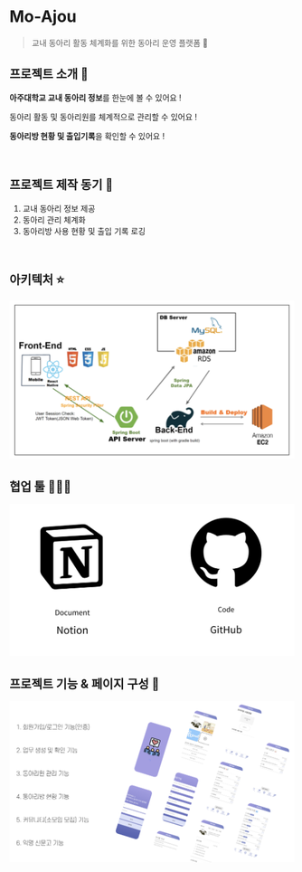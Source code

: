 # Mo-Ajou

> 교내 동아리 활동 체계화를 위한 동아리 운영 플랫폼 👥

## 프로젝트 소개 📝

**아주대학교 교내 동아리 정보**를 한눈에 볼 수 있어요 !

동아리 활동 및 동아리원를 체계적으로 관리할 수 있어요 !

**동아리방 현황 및 출입기록**을 확인할 수 있어요 !

<br/>

## 프로젝트 제작 동기 🔭

1. 교내 동아리 정보 제공
2. 동아리 관리 체계화
3. 동아리방 사용 현황 및 출입 기록 로깅

<br/>

## 아키텍처 ⭐️

<img src="./frontend/SE_ClubPlatform_App/images/Architecture2.png">

<br/>

## 협업 툴 🧑🏻‍💻

<img src="./frontend/SE_ClubPlatform_App/images/Tool.png">

<br/>

## 프로젝트 기능 & 페이지 구성 📱

<img src="./frontend/SE_ClubPlatform_App/images/Function.png">
